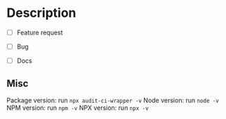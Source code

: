 # Description

* [ ] Feature request
* [ ] Bug
* [ ] Docs



## Misc

Package version: run `npx audit-ci-wrapper -v`
Node version: run `node -v`
NPM version: run `npm -v`
NPX version: run `npx -v`
